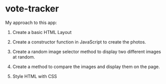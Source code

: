 # vote-tracker

My approach to this app:

1) Create a basic HTML Layout

2) Create a constructor function in JavaScript to create the photos.
3) Create a random image selector method to display two different images at random.
4) Create a method to compare the images and display them on the page.

5) Style HTML with CSS


